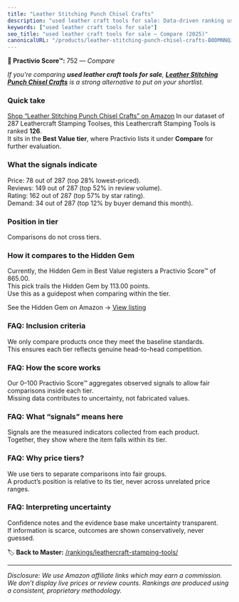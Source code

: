 ```yaml
---
title: "Leather Stitching Punch Chisel Crafts"
description: "used leather craft tools for sale: Data-driven ranking using the Practivio Score™. Positioned by quality, value, demand, findability, momentum."
keywords: ["used leather craft tools for sale"]
seo_title: "used leather craft tools for sale — Compare (2025)"
canonicalURL: "/products/leather-stitching-punch-chisel-crafts-B0DMNNQJ28/"
---
```


**🛒 Practivio Score™:** 752 — _Compare_


*If you're comparing **used leather craft tools for sale**, **[Leather Stitching Punch Chisel Crafts](https://www.amazon.com/dp/B0DMNNQJ28?tag=practivio-20)** is a strong alternative to put on your shortlist.*
### Quick take
[Shop “Leather Stitching Punch Chisel Crafts” on Amazon](https://www.amazon.com/dp/B0DMNNQJ28?tag=practivio-20)
In our dataset of 287 Leathercraft Stamping Toolses, this Leathercraft Stamping Tools is ranked **126**.  
It sits in the **Best Value tier**, where Practivio lists it under **Compare** for further evaluation.

### What the signals indicate
Price: 78 out of 287 (top 28% lowest-priced).  
Reviews: 149 out of 287 (top 52% in review volume).  
Rating: 162 out of 287 (top 57% by star rating).  
Demand: 34 out of 287 (top 12% by buyer demand this month).

### Position in tier
Comparisons do not cross tiers.

### How it compares to the Hidden Gem
Currently, the Hidden Gem in Best Value registers a Practivio Score™ of 865.00.  
This pick trails the Hidden Gem by 113.00 points.  
Use this as a guidepost when comparing within the tier.  

See the Hidden Gem on Amazon → [View listing](https://www.amazon.com/dp/B014549SNG?tag=practivio-20)

### FAQ: Inclusion criteria
We only compare products once they meet the baseline standards.  
This ensures each tier reflects genuine head-to-head competition.

### FAQ: How the score works
Our 0–100 Practivio Score™ aggregates observed signals to allow fair comparisons inside each tier.  
Missing data contributes to uncertainty, not fabricated values.

### FAQ: What “signals” means here
Signals are the measured indicators collected from each product.  
Together, they show where the item falls within its tier.

### FAQ: Why price tiers?
We use tiers to separate comparisons into fair groups.  
A product’s position is relative to its tier, never across unrelated price ranges.

### FAQ: Interpreting uncertainty
Confidence notes and the evidence base make uncertainty transparent.  
If information is scarce, outcomes are shown conservatively, never guessed.

<!-- Missing template for Compare/CompareWithinPriceClass -->


🏷️ **Back to Master:** [/rankings/leathercraft-stamping-tools/](/rankings/leathercraft-stamping-tools/)

---
_Disclosure: We use Amazon affiliate links which may earn a commission. We don’t display live prices or review counts. Rankings are produced using a consistent, proprietary methodology._
